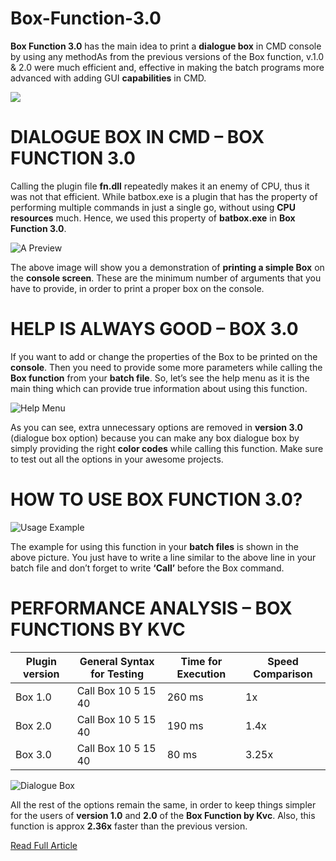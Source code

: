 # Box-Function-3.0
**Box Function 3.0** has the main idea to print a **dialogue box** in CMD console by using any methodAs from the previous versions of the Box function, v.1.0 &amp; 2.0 were much efficient and, effective in making the batch programs more advanced with adding GUI **capabilities**  in CMD. 

![](https://i0.wp.com/www.thebateam.org/wp-content/uploads/2018/12/5-1-1.png?w=640&ssl=1)

# DIALOGUE BOX IN CMD – BOX FUNCTION 3.0
Calling the plugin file **fn.dll** repeatedly makes it an enemy of CPU, thus it was not that efficient. While batbox.exe is a plugin that has the property of performing multiple commands in just a single go, without using **CPU resources** much. Hence, we used this property of **batbox.exe** in **Box Function 3.0**.

![A Preview](https://i2.wp.com/www.thebateam.org/wp-content/uploads/2018/12/5-2-1.png?w=658&ssl=1)

The above image will show you a demonstration of **printing a simple Box** on the **console screen**. These are the minimum number of arguments that you have to provide, in order to print a proper box on the console.

# HELP IS ALWAYS GOOD – BOX 3.0
If you want to add or change the properties of the Box to be printed on the **console**. Then you need to provide some more parameters while calling the **Box function** from your **batch file**. So, let’s see the help menu as it is the main thing which can provide true information about using this function.

![Help Menu](https://i0.wp.com/www.thebateam.org/wp-content/uploads/2018/12/5-3-1.png?w=665&ssl=1)

As you can see, extra unnecessary options are removed in **version 3.0** (dialogue box option) because you can make any box dialogue box by simply providing the right **color codes** while calling this function. Make sure to test out all the options in your awesome projects.

# HOW TO USE BOX FUNCTION 3.0?

![Usage Example](https://i2.wp.com/www.thebateam.org/wp-content/uploads/2018/12/5-4-1.png?w=656&ssl=1)

The example for using this function in your **batch files** is shown in the above picture. You just have to write a line similar to the above line in your batch file and don’t forget to write **‘Call’** before the Box command. 

# PERFORMANCE ANALYSIS – BOX FUNCTIONS BY KVC
|Plugin version	|General Syntax for Testing	|Time for Execution|Speed Comparison
|---------------|---------------------------|------------------|----------------
|Box 1.0	      |Call Box 10 5 15 40	      |260 ms	           |1x
|Box 2.0	      |Call Box 10 5 15 40	      |190 ms            |1.4x
|Box 3.0	      |Call Box 10 5 15 40	      |80 ms	           |3.25x

![Dialogue Box](https://i1.wp.com/www.thebateam.org/wp-content/uploads/2018/12/5-5.png?w=660&ssl=1)

All the rest of the options remain the same, in order to keep things simpler for the users of **version 1.0** and **2.0** of the **Box Function by Kvc**. Also, this function is approx **2.36x** faster than the previous version. 

[Read Full Article](https://www.thebateam.org/2019/12/box-function-v-3-0-by-kvc/)
